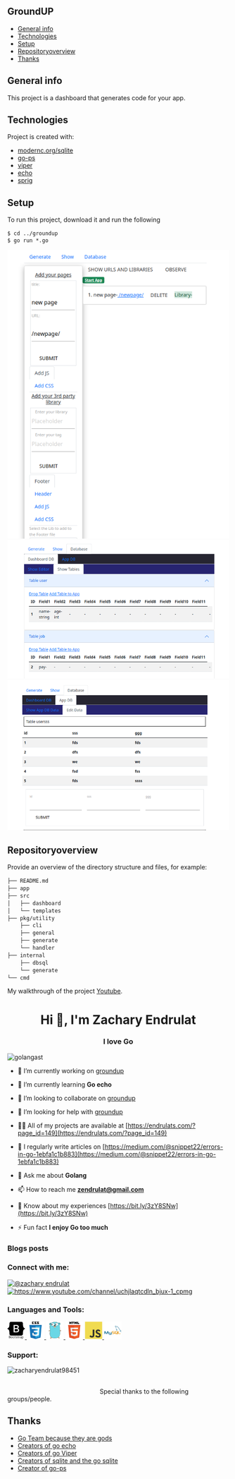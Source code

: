 ## GroundUP
* [General info](#general-info)
* [Technologies](#technologies)
* [Setup](#setup)
* [Repositoryoverview](#repositoryoverview)
* [Thanks](#thanks)



## General info
This project is a dashboard that generates code for your app.

## Technologies
Project is created with:
* [modernc.org/sqlite](https://pkg.go.dev/modernc.org/sqlite)
* [go-ps](https://github.com/mitchellh/go-ps)
* [viper](github.com/spf13/cobra)
* [echo](github.com/labstack/echo/v4)
* [sprig](https://github.com/Masterminds/sprig)

## Setup
To run this project, download it and run the following

```
$ cd ../groundup
$ go run *.go
```
![dasbhoard](./static/dash.png)
![db](./static/db.png)
![db editor](./static/dbedit.png)

## Repositoryoverview

Provide an overview of the directory structure and files, for example:
```bash
├── README.md
├── app
├── src
│   ├── dashboard
│   └── templates
├── pkg/utility
    ├── cli
    ├── general
    ├── generate
    └── handler
├── internal
    ├── dbsql
    └── generate
└── cmd 
```
My walkthrough of the project [Youtube](https://www.youtube.com/watch?v=bwti-IZ5mUE).

<h1 align="center">Hi 👋, I'm Zachary Endrulat</h1>
<h3 align="center">I love Go</h3>

<p align="left"> <img src="https://komarev.com/ghpvc/?username=golangast&label=Profile%20views&color=0e75b6&style=flat" alt="golangast" /> </p>

- 🔭 I’m currently working on [groundup](https://github.com/golangast/groundup)

- 🌱 I’m currently learning **Go echo**

- 👯 I’m looking to collaborate on [groundup](https://github.com/golangast/groundup)

- 🤝 I’m looking for help with [groundup](https://github.com/golangast/groundup)

- 👨‍💻 All of my projects are available at [https://endrulats.com/?page_id=149](https://endrulats.com/?page_id=149)

- 📝 I regularly write articles on [https://medium.com/@snippet22/errors-in-go-1ebfa1c1b883](https://medium.com/@snippet22/errors-in-go-1ebfa1c1b883)

- 💬 Ask me about **Golang**

- 📫 How to reach me **zendrulat@gmail.com**

- 📄 Know about my experiences [https://bit.ly/3zY8SNw](https://bit.ly/3zY8SNw)

- ⚡ Fun fact **I enjoy Go too much**

### Blogs posts
<!-- BLOG-POST-LIST:START -->
<!-- BLOG-POST-LIST:END -->

<h3 align="left">Connect with me:</h3>
<p align="left">
<a href="https://medium.com/@zachary endrulat" target="blank"><img align="center" src="https://raw.githubusercontent.com/rahuldkjain/github-profile-readme-generator/master/src/images/icons/Social/medium.svg" alt="@zachary endrulat" height="30" width="40" /></a>
<a href="https://www.youtube.com/c/https://www.youtube.com/channel/uchjlaqtcdln_bjux-1_cpmg" target="blank"><img align="center" src="https://raw.githubusercontent.com/rahuldkjain/github-profile-readme-generator/master/src/images/icons/Social/youtube.svg" alt="https://www.youtube.com/channel/uchjlaqtcdln_bjux-1_cpmg" height="30" width="40" /></a>
</p>

<h3 align="left">Languages and Tools:</h3>
<p align="left"> <a href="https://getbootstrap.com" target="_blank" rel="noreferrer"> <img src="https://raw.githubusercontent.com/devicons/devicon/master/icons/bootstrap/bootstrap-plain-wordmark.svg" alt="bootstrap" width="40" height="40"/> </a> <a href="https://www.w3schools.com/css/" target="_blank" rel="noreferrer"> <img src="https://raw.githubusercontent.com/devicons/devicon/master/icons/css3/css3-original-wordmark.svg" alt="css3" width="40" height="40"/> </a> <a href="https://golang.org" target="_blank" rel="noreferrer"> <img src="https://raw.githubusercontent.com/devicons/devicon/master/icons/go/go-original.svg" alt="go" width="40" height="40"/> </a> <a href="https://www.w3.org/html/" target="_blank" rel="noreferrer"> <img src="https://raw.githubusercontent.com/devicons/devicon/master/icons/html5/html5-original-wordmark.svg" alt="html5" width="40" height="40"/> </a> <a href="https://developer.mozilla.org/en-US/docs/Web/JavaScript" target="_blank" rel="noreferrer"> <img src="https://raw.githubusercontent.com/devicons/devicon/master/icons/javascript/javascript-original.svg" alt="javascript" width="40" height="40"/> </a> <a href="https://www.mysql.com/" target="_blank" rel="noreferrer"> <img src="https://raw.githubusercontent.com/devicons/devicon/master/icons/mysql/mysql-original-wordmark.svg" alt="mysql" width="40" height="40"/> </a> </p>

<h3 align="left">Support:</h3>
<p><a href="https://ko-fi.com/zacharyendrulat98451"> <img align="left" src="https://cdn.ko-fi.com/cdn/kofi3.png?v=3" height="50" width="210" alt="zacharyendrulat98451" /></a></p><br><br>



Special thanks to the following groups/people.
## Thanks
* [Go Team because they are gods](https://github.com/golang/go/graphs/contributors)
* [Creators of go echo](https://github.com/labstack/echo/graphs/contributors)
* [Creators of go Viper](https://github.com/spf13/viper/graphs/contributors)
* [Creators of sqlite and the go sqlite](https://gitlab.com/cznic/sqlite/-/project_members)
* [Creator of go-ps ](https://github.com/mitchellh/go-ps/graphs/contributors)